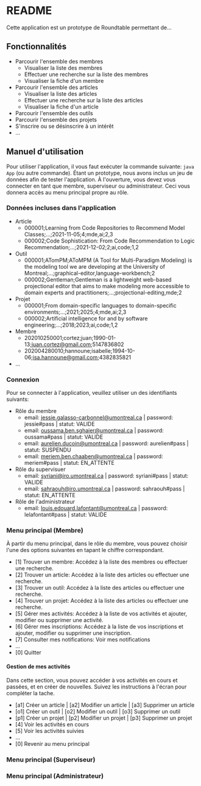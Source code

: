 # README

Cette application est un prototype de Roundtable permettant de...

## Fonctionnalités

- Parcourir l'ensemble des membres
  - Visualiser la liste des membres
  - Effectuer une recherche sur la liste des membres
  - Visualiser la fiche d'un membre
- Parcourir l'ensemble des articles
  - Visualiser la liste des articles
  - Effectuer une recherche sur la liste des articles
  - Visualiser la fiche d'un article
- Parcourir l'ensemble des outils
- Parcourir l'ensemble des projets
- S'inscrire ou se désinscrire à un intérêt
- ...

## Manuel d'utilisation

Pour utiliser l'application, il vous faut exécuter la commande suivante: `java App` (ou autre commande).
Étant un prototype, nous avons inclus un jeu de données afin de tester l'application.
À l'ouverture, vous devez vous connecter en tant que membre, superviseur ou administrateur. Ceci vous donnera accès au menu principal propre au rôle.

### Données incluses dans l'application

- Article
  - 000001;Learning from Code Repositories to Recommend Model Classes;...;2021-11-05;4;mde,ai;2,3
  - 000002;Code Sophistication: From Code Recommendation to Logic Recommendation;...;2021-12-02;2;ai,code;1,2
- Outil
  - 000001;ATomPM;AToMPM (A Tool for Multi-Paradigm Modeling) is the modeling tool we are developing at the University of Montreal;...;graphical-editor,language-workbench;2
  - 000002;Gentleman;Gentleman is a lightweight web-based projectional editor that aims to make modeling more accessible to domain experts and practitioners;...;projectional-editing,mde;2
- Projet
  - 000001;From domain-specific languages to domain-specific environments;...;2021;2025;4;mde,ai;2,3
  - 000002;Artificial intelligence for and by software engineering;...;2018;2023;ai,code;1,2
- Membre
  - 202010250001;cortez;juan;1990-01-13;juan.cortez@gmail.com;5147836802
  - 202004280010;hannoune;isabelle;1994-10-06;isa.hannoune@gmail.com;4382835821
- ...

### Connexion

Pour se connecter à l'application, veuillez utiliser un des identifiants suivants:

- Rôle du membre
  - email: jessie.galasso-carbonnel@umontreal.ca | password: jessie#pass | statut: VALIDE
  - email: oussama.ben.sghaier@umontreal.ca | password: oussama#pass | statut: VALIDE
  - email: aurelien.ducoin@umontreal.ca | password: aurelien#pass | statut: SUSPENDU
  - email: meriem.ben.chaaben@umontreal.ca | password: meriem#pass | statut: EN_ATTENTE
- Rôle du supervisuer
  - email: syriani@iro.umontreal.ca | password: syriani#pass | statut: VALIDE
  - email: sahraouh@iro.umontreal.ca | password: sahraouh#pass | statut: EN_ATTENTE
- Rôle de l'administrateur
  - email: louis.edouard.lafontant@umontreal.ca | password: lelafontant#pass | statut: VALIDE

### Menu principal (Membre)

À partir du menu principal, dans le rôle du membre, vous pouvez choisir l'une des options suivantes en tapant le chiffre correspondant.

- [1] Trouver un membre: Accédez à la liste des membres ou effectuer une recherche.
- [2] Trouver un article: Accédez à la liste des articles ou effectuer une recherche.
- [3] Trouver un outil: Accédez à la liste des articles ou effectuer une recherche.
- [4] Trouver un projet: Accédez à la liste des articles ou effectuer une recherche.
- [5] Gérer mes activités: Accédez à la liste de vos activités et ajouter, modifier ou supprimer une activité.
- [6] Gérer mes inscriptions: Accédez à la liste de vos inscriptions et ajouter, modifier ou supprimer une inscription.
- [7] Consulter mes notifications: Voir mes notifications
- ...
- [0] Quitter

#### Gestion de mes activités

Dans cette section, vous pouvez accéder à vos activités en cours et passées, et en créer de nouvelles.
Suivez les instructions à l'écran pour compléter la tache.

- [a1] Créer un article | [a2] Modifier un article | [a3] Supprimer un article
- [o1] Créer un outil | [o2] Modifier un outil | [o3] Supprimer un outil
- [p1] Créer un projet | [p2] Modifier un projet | [p3] Supprimer un projet
- [4] Voir les activités en cours
- [5] Voir les activités suivies
- ...
- [0] Revenir au menu principal

### Menu principal (Superviseur)

### Menu principal (Administrateur)
